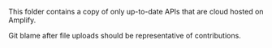 This folder contains a copy of only up-to-date APIs that are cloud hosted on Amplify.

Git blame after file uploads should be representative of contributions.
